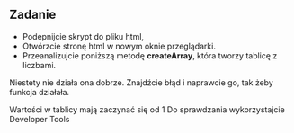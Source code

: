 Zadanie
----

- Podepnijcie skrypt do pliku html, 
- Otwórzcie stronę html w nowym oknie przeglądarki.
- Przeanalizujcie poniższą metodę **createArray**, która tworzy tablicę z liczbami.

Niestety nie działa ona dobrze. Znajdźcie błąd i naprawcie go, tak żeby funkcja działała.

Wartości w tablicy mają zaczynać się od 1
Do sprawdzania wykorzystajcie Developer Tools
